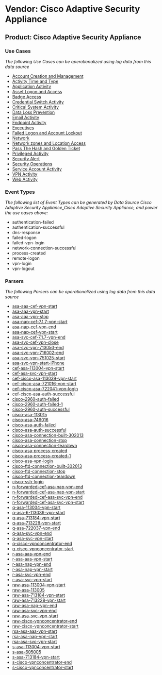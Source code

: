 Vendor: Cisco Adaptive Security Appliance
=========================================
Product: Cisco Adaptive Security Appliance
------------------------------------------

### Use Cases

_The following Use Cases can be operationalized using log data from this data source_

* [Account Creation and Management](../UseCases/usecase_account_creation_and_management.md)
* [Activity Time  and Type](../UseCases/usecase_activity_time__and_type.md)
* [Application Activity](../UseCases/usecase_application_activity.md)
* [Asset Logon and Access](../UseCases/usecase_asset_logon_and_access.md)
* [Badge Access](../UseCases/usecase_badge_access.md)
* [Credential Switch Activity](../UseCases/usecase_credential_switch_activity.md)
* [Critical System Activity](../UseCases/usecase_critical_system_activity.md)
* [Data Loss Prevention](../UseCases/usecase_data_loss_prevention.md)
* [Email Activity](../UseCases/usecase_email_activity.md)
* [Endpoint Activity](../UseCases/usecase_endpoint_activity.md)
* [Executives](../UseCases/usecase_executives.md)
* [Failed Logon and Account Lockout](../UseCases/usecase_failed_logon_and_account_lockout.md)
* [Network](../UseCases/usecase_network.md)
* [Network zones and Location Access](../UseCases/usecase_network_zones_and_location_access.md)
* [Pass The Hash and Golden Ticket](../UseCases/usecase_pass_the_hash_and_golden_ticket.md)
* [Privileged Activity](../UseCases/usecase_privileged_activity.md)
* [Security Alert](../UseCases/usecase_security_alert.md)
* [Security Operations](../UseCases/usecase_security_operations.md)
* [Service Account Activity](../UseCases/usecase_service_account_activity.md)
* [VPN Activity](../UseCases/usecase_vpn_activity.md)
* [Web Activity](../UseCases/usecase_web_activity.md)


### Event Types

_The following list of Event Types can be generated by Data Source Cisco Adaptive Security Appliance_Cisco Adaptive Security Appliance, and power the use cases above:_

- authentication-failed
- authentication-successful
- dns-response
- failed-logon
- failed-vpn-login
- network-connection-successful
- process-created
- remote-logon
- vpn-login
- vpn-logout


### Parsers

_The following Parsers can be operationalized using log data from this data source_

* [asa-aaa-cef-vpn-start](../Parsers/parserContent_asa-aaa-cef-vpn-start.md)
* [asa-aaa-vpn-start](../Parsers/parserContent_asa-aaa-vpn-start.md)
* [asa-aaa-vpn-stop](../Parsers/parserContent_asa-aaa-vpn-stop.md)
* [asa-nap-cef-7.1.7-vpn-start](../Parsers/parserContent_asa-nap-cef-7.1.7-vpn-start.md)
* [asa-nap-cef-vpn-end](../Parsers/parserContent_asa-nap-cef-vpn-end.md)
* [asa-nap-cef-vpn-start](../Parsers/parserContent_asa-nap-cef-vpn-start.md)
* [asa-svc-cef-7.1.7-vpn-end](../Parsers/parserContent_asa-svc-cef-7.1.7-vpn-end.md)
* [asa-svc-cef-vpn-close](../Parsers/parserContent_asa-svc-cef-vpn-close.md)
* [asa-svc-vpn-713050-end](../Parsers/parserContent_asa-svc-vpn-713050-end.md)
* [asa-svc-vpn-716002-end](../Parsers/parserContent_asa-svc-vpn-716002-end.md)
* [asa-svc-vpn-751025-start](../Parsers/parserContent_asa-svc-vpn-751025-start.md)
* [asa-svc-vpn-start-iPhone](../Parsers/parserContent_asa-svc-vpn-start-iphone.md)
* [cef-asa-113004-vpn-start](../Parsers/parserContent_cef-asa-113004-vpn-start.md)
* [cef-asa-svc-vpn-start](../Parsers/parserContent_cef-asa-svc-vpn-start.md)
* [cef-cisco-asa-113039-vpn-start](../Parsers/parserContent_cef-cisco-asa-113039-vpn-start.md)
* [cef-cisco-asa-721016-vpn-start](../Parsers/parserContent_cef-cisco-asa-721016-vpn-start.md)
* [cef-cisco-asa-722041-vpn-login](../Parsers/parserContent_cef-cisco-asa-722041-vpn-login.md)
* [cef-cisco-asa-auth-successful](../Parsers/parserContent_cef-cisco-asa-auth-successful.md)
* [cisco-2960-auth-failed](../Parsers/parserContent_cisco-2960-auth-failed.md)
* [cisco-2960-auth-failed-1](../Parsers/parserContent_cisco-2960-auth-failed-1.md)
* [cisco-2960-auth-successful](../Parsers/parserContent_cisco-2960-auth-successful.md)
* [cisco-asa-113015](../Parsers/parserContent_cisco-asa-113015.md)
* [cisco-asa-746016](../Parsers/parserContent_cisco-asa-746016.md)
* [cisco-asa-auth-failed](../Parsers/parserContent_cisco-asa-auth-failed.md)
* [cisco-asa-auth-successful](../Parsers/parserContent_cisco-asa-auth-successful.md)
* [cisco-asa-connection-built-302013](../Parsers/parserContent_cisco-asa-connection-built-302013.md)
* [cisco-asa-connection-stop](../Parsers/parserContent_cisco-asa-connection-stop.md)
* [cisco-asa-connection-teardown](../Parsers/parserContent_cisco-asa-connection-teardown.md)
* [cisco-asa-process-created](../Parsers/parserContent_cisco-asa-process-created.md)
* [cisco-asa-process-created-1](../Parsers/parserContent_cisco-asa-process-created-1.md)
* [cisco-asa-vpn-login](../Parsers/parserContent_cisco-asa-vpn-login.md)
* [cisco-ftd-connection-built-302013](../Parsers/parserContent_cisco-ftd-connection-built-302013.md)
* [cisco-ftd-connection-stop](../Parsers/parserContent_cisco-ftd-connection-stop.md)
* [cisco-ftd-connection-teardown](../Parsers/parserContent_cisco-ftd-connection-teardown.md)
* [cisco-ssh-login](../Parsers/parserContent_cisco-ssh-login.md)
* [n-forwarded-cef-asa-nap-vpn-end](../Parsers/parserContent_n-forwarded-cef-asa-nap-vpn-end.md)
* [n-forwarded-cef-asa-nap-vpn-start](../Parsers/parserContent_n-forwarded-cef-asa-nap-vpn-start.md)
* [n-forwarded-cef-asa-svc-vpn-end](../Parsers/parserContent_n-forwarded-cef-asa-svc-vpn-end.md)
* [n-forwarded-cef-asa-svc-vpn-start](../Parsers/parserContent_n-forwarded-cef-asa-svc-vpn-start.md)
* [q-asa-113004-vpn-start](../Parsers/parserContent_q-asa-113004-vpn-start.md)
* [q-asa-6-113039-vpn-start](../Parsers/parserContent_q-asa-6-113039-vpn-start.md)
* [q-asa-713184-vpn-start](../Parsers/parserContent_q-asa-713184-vpn-start.md)
* [q-asa-713228-vpn-start](../Parsers/parserContent_q-asa-713228-vpn-start.md)
* [q-asa-722037-vpn-end](../Parsers/parserContent_q-asa-722037-vpn-end.md)
* [q-asa-svc-vpn-end](../Parsers/parserContent_q-asa-svc-vpn-end.md)
* [q-asa-svc-vpn-start](../Parsers/parserContent_q-asa-svc-vpn-start.md)
* [q-cisco-vpnconcentrator-end](../Parsers/parserContent_q-cisco-vpnconcentrator-end.md)
* [q-cisco-vpnconcentrator-start](../Parsers/parserContent_q-cisco-vpnconcentrator-start.md)
* [r-asa-aaa-vpn-end](../Parsers/parserContent_r-asa-aaa-vpn-end.md)
* [r-asa-aaa-vpn-start](../Parsers/parserContent_r-asa-aaa-vpn-start.md)
* [r-asa-nap-vpn-end](../Parsers/parserContent_r-asa-nap-vpn-end.md)
* [r-asa-nap-vpn-start](../Parsers/parserContent_r-asa-nap-vpn-start.md)
* [r-asa-svc-vpn-end](../Parsers/parserContent_r-asa-svc-vpn-end.md)
* [r-asa-svc-vpn-start](../Parsers/parserContent_r-asa-svc-vpn-start.md)
* [raw-asa-113004-vpn-start](../Parsers/parserContent_raw-asa-113004-vpn-start.md)
* [raw-asa-113005](../Parsers/parserContent_raw-asa-113005.md)
* [raw-asa-713184-vpn-start](../Parsers/parserContent_raw-asa-713184-vpn-start.md)
* [raw-asa-713228-vpn-start](../Parsers/parserContent_raw-asa-713228-vpn-start.md)
* [raw-asa-nap-vpn-end](../Parsers/parserContent_raw-asa-nap-vpn-end.md)
* [raw-asa-svc-vpn-end](../Parsers/parserContent_raw-asa-svc-vpn-end.md)
* [raw-asa-svc-vpn-start](../Parsers/parserContent_raw-asa-svc-vpn-start.md)
* [raw-cisco-vpnconcentrator-end](../Parsers/parserContent_raw-cisco-vpnconcentrator-end.md)
* [raw-cisco-vpnconcentrator-start](../Parsers/parserContent_raw-cisco-vpnconcentrator-start.md)
* [rsa-asa-aaa-vpn-start](../Parsers/parserContent_rsa-asa-aaa-vpn-start.md)
* [rsa-asa-nap-vpn-start](../Parsers/parserContent_rsa-asa-nap-vpn-start.md)
* [rsa-asa-svc-vpn-start](../Parsers/parserContent_rsa-asa-svc-vpn-start.md)
* [s-asa-113004-vpn-start](../Parsers/parserContent_s-asa-113004-vpn-start.md)
* [s-asa-605005](../Parsers/parserContent_s-asa-605005.md)
* [s-asa-713184-vpn-start](../Parsers/parserContent_s-asa-713184-vpn-start.md)
* [s-cisco-vpnconcentrator-end](../Parsers/parserContent_s-cisco-vpnconcentrator-end.md)
* [s-cisco-vpnconcentrator-start](../Parsers/parserContent_s-cisco-vpnconcentrator-start.md)

